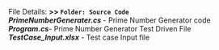 
File Details: 
**>> `Folder: Source Code`**<br />
***PrimeNumberGenerater.cs*** - Prime Number Generator code <br />
***Program.cs***- Prime Number Generator Test Driven File <br />
***TestCase_Input.xlsx*** - Test case Input file<br />
